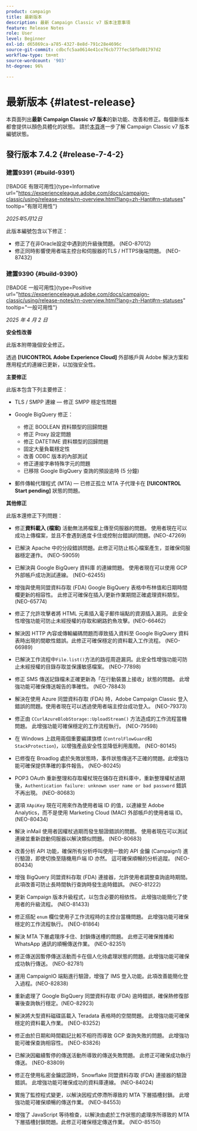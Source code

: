 ```yaml
---
product: campaign
title: 最新版本
description: 最新 Campaign Classic v7 版本注意事項
feature: Release Notes
role: User
level: Beginner
exl-id: d65869ca-a785-4327-8e8d-791c28e4696c
source-git-commit: cdbcfc5aa0614e41ce76cb777fec58fbd01797d2
workflow-type: tm+mt
source-wordcount: '903'
ht-degree: 96%

---
```


# 最新版本 {#latest-release}

本頁面列出&#x200B;**最新 Campaign Classic v7 版本**&#x200B;的新功能、改善和修正。每個新版本都會提供以顏色具體化的狀態。 請於[本頁](rn-overview.md)進一步了解 Campaign Classic v7 版本編號狀態。

## 發行版本 7.4.2  {#release-7-4-2}

### 建置9391 {#build-9391}

[!BADGE 有限可用性]{type=Informative url="https://experienceleague.adobe.com/docs/campaign-classic/using/release-notes/rn-overview.html?lang=zh-Hant#rn-statuses" tooltip="有限可用性"}

_2025年5月12日_

此版本編號包含以下修正：

* 修正了在非Oracle設定中遇到的升級後問題。 (NEO-87012)
* 修正同時影響使用者端主控台和伺服器的TLS / HTTPS後端問題。 (NEO-87432)

### 建置9390 {#build-9390}

[!BADGE 一般可用性]{type=Positive url="https://experienceleague.adobe.com/docs/campaign-classic/using/release-notes/rn-overview.html?lang=zh-Hant#rn-statuses" tooltip="一般可用性"}

_2025 年 4 月 2 日_

<!--
### Compatibility updates {#comp-7-4-2}

This release comes with the following compatibility updates:

* JQuery library update: fixes multiple UI issues (reports, web apps)
* PostgreSQL 15 and 16

-->

**安全性改善**

此版本附帶幾個安全修正。

透過 **[!UICONTROL Adobe Experience Cloud]** 外部帳戶與 Adobe 解決方案和應用程式的連線已更新，以加強安全性。

**主要修正**

此版本包含下列主要修正：

* TLS / SMPP 連線 — 修正 SMPP 穩定性問題

* Google BigQuery 修正：

   * 修正 BOOLEAN 資料類型的回歸問題
   * 修正 Proxy 設定問題
   * 修正 DATETIME 資料類型的回歸問題
   * 固定大量負載穩定性
   * 改善 ODBC 版本的內部測試
   * 修正連接字串特殊字元的問題
   * 已移除 Google BigQuery 查詢的預設逾時 (5 分鐘)

* 郵件傳輸代理程式 (MTA) — 已修正孤立 MTA 子代理卡在 **[!UICONTROL Start pending]** 狀態的問題。


**其他修正**

此版本還修正下列問題：

* 修正&#x200B;**資料載入 (檔案)** 活動無法將檔案上傳至伺服器<!--after an upgrade to version 8.3.8-->的問題。 使用者現在可以成功上傳檔案，並且不會遇到進度卡住或控制台錯誤的問題。(NEO-47269)

* 已解決 Apache <!--following an upgrade to Adobe Campaign Classic 7.2.2 build 9349--> 中的分段錯誤問題。此修正可防止核心檔案產生，並確保伺服器穩定運作。 (NEO-59059)

* 已解決與 Google BigQuery 資料庫 <!--after upgrading to version 7.3.3 build 9359--> 的連線問題。 使用者現在可以使用 GCP 外部帳戶成功測試連線。 (NEO-62455)

* 增強與使用同盟資料存取 (FDA) Google BigQuery 表格中布林值和日期時間欄更新的相容性。 此修正可確保在插入/更新作業期間正確處理資料類型。(NEO-65774)

* 修正了允許攻擊者將 HTML 元素插入電子郵件端點的資源插入漏洞。 此安全性增強功能可防止未經授權的存取和網路釣魚攻擊。(NEO-66462)

* 解決因 HTTP 內容或傳輸編碼問題而導致插入資料至 Google BigQuery 資料表時出現的間歇性錯誤。此修正可確保穩定的資料載入工作流程。 (NEO-66989)

* 已解決工作流程中`File.list()`方法的路徑周遊漏洞。此安全性增強功能可防止未經授權的目錄存取並保護敏感檔案。 (NEO-77898)

* 修正 SMS 傳送記錄檔未正確更新為「在行動裝置上接收」狀態的問題。 此增強功能可確保傳送報告的準確性。 (NEO-78843)

* 解決在使用 Azure 同盟資料存取 (FDA) 時，Adobe Campaign Classic 登入錯誤的問題。使用者現在可以透過使用者端主控台成功登入。 (NEO-79373)

* 修正由 `CCurlAzureBlobStorage::UploadStream()` 方法造成的工作流程當機問題。 此增強功能可確保穩定的工作流程執行。 (NEO-79598)

* 在 Windows 上啟用兩個重要編譯旗標 (`ControlFlowGuard`和`StackProtection`)，以增強產品安全性並降低利用風險。 (NEO-80145)

* 已修復在 Broadlog 處於失敗狀態時，事件狀態傳送不正確的問題。此增強功能可確保提供準確的事件報告。 (NEO-80245)

* POP3 OAuth 重新整理和存取權杖現在儲存在資料庫中，重新整理權杖過期後，`Authentication failure: unknown user name or bad password` 錯誤不再出現。 (NEO-80683)

* 選項 `XApiKey` 現在可用來作為使用者端 ID 的值，以連線至 Adobe Analytics，而不是使用 Marketing Cloud (MAC) 外部帳戶的使用者端 ID。 (NEO-80434)

* 解決 inMail 使用者因權杖過期而發生驗證錯誤的問題。 使用者現在可以測試連線並重新啟動伺服器以解決類似問題。 (NEO-80683)

* 改善分析 API 功能，確保所有分析呼叫使用一致的 API 金鑰 (Campaign1) 進行驗證，即使切換至隨機用戶端 ID 亦然。 這可確保順暢的分析追蹤。 (NEO-80434)

* 增強 BigQuery 同盟資料存取 (FDA) 連接器，允許使用者調整查詢逾時期間。 此項改善可防止長時間執行查詢時發生逾時錯誤。 (NEO-81222)

* 更新 Campaign <!--7.4.1--> 版本升級程式，以包含必要的相依性。 此增強功能簡化了使用者的升級流程。 (NEO-81433)

* 修正搭配 `enum` 欄位使用子工作流程時的主控台當機問題。 此增強功能可確保穩定的工作流程執行。 (NEO-81864)

* 解決 MTA 下層處理序卡住、封鎖傳送槽的問題。 此修正可確保推播和 WhatsApp 通訊的順暢傳送作業。 (NEO-82351)

* 修正傳送因暫停傳送活動而卡在個人化待處理狀態的問題。此增強功能可確保成功執行傳送。 (NEO-82781)

* 運用 CampaignIO 端點進行驗證，增強了 IMS 登入功能。此項改善能簡化登入過程。(NEO-82838)

* 重新處理了 Google BigQuery 同盟資料存取 (FDA) 逾時錯誤，確保熱修復部署後查詢執行穩定。(NEO-82923)

* 解決將大型資料磁碟區載入 Teradata 表格時的空間問題。 此增強功能可確保穩定的資料載入作業。 (NEO-83252)

* 修正由於日期和時間戳記比較不相符而導致 GCP 查詢失敗的問題<!--after upgrading to version 9383-->。 此增強功能可確保查詢相容性。 (NEO-83826)

* 已解決因繼續暫停的傳送活動所導致的傳送失敗問題。 此修正可確保成功執行傳送。 (NEO-83809)

* 修正在使用私密金鑰認證時，Snowflake 同盟資料存取 (FDA) 連接器的驗證錯誤。 此增強功能可確保成功的資料庫連線。 (NEO-84024)

* 實施了監控程式變更，以解決因程式停滯所導致的 MTA 下層插槽封鎖。 此增強功能可確保順暢的傳送作業。 (NEO-84553)

* 增強了 JavaScript 等待檢查，以解決由處於工作狀態的處理序所導致的 MTA 下層插槽封鎖問題。此修正可確保穩定傳送作業。 (NEO-85150)

